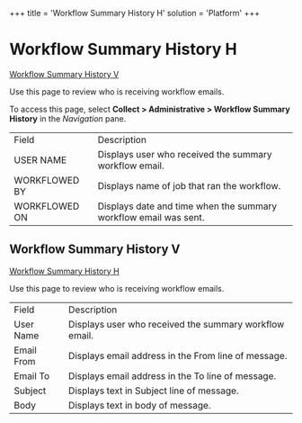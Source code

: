 +++
title = 'Workflow Summary History H'
solution = 'Platform'
+++

# Workflow Summary History H

[Workflow Summary History V](#Workflow_Summary_History1)

<div class="use">

Use this page to review who is receiving workflow emails.

</div>

To access this page, select <span style="font-weight: bold;">Collect \>
Administrative \> Workflow Summary History</span> in the
<span style="font-style: italic;">Navigation</span>
pane.

|               |                                                                  |
| ------------- | ---------------------------------------------------------------- |
| Field         | Description                                                      |
| USER NAME     | Displays user who received the summary workflow email.           |
| WORKFLOWED BY | Displays name of job that ran the workflow.                      |
| WORKFLOWED ON | Displays date and time when the summary workflow email was sent. |

## <span id="Workflow_Summary_History1"></span>Workflow Summary History V

[Workflow Summary History H](Workflow_Summary_History_H.htm)

<div class="use">

Use this page to review who is receiving workflow emails.

</div>

|            |                                                        |
| ---------- | ------------------------------------------------------ |
| Field      | Description                                            |
| User Name  | Displays user who received the summary workflow email. |
| Email From | Displays email address in the From line of message.    |
| Email To   | Displays email address in the To line of message.      |
| Subject    | Displays text in Subject line of message.              |
| Body       | Displays text in body of message.                      |
